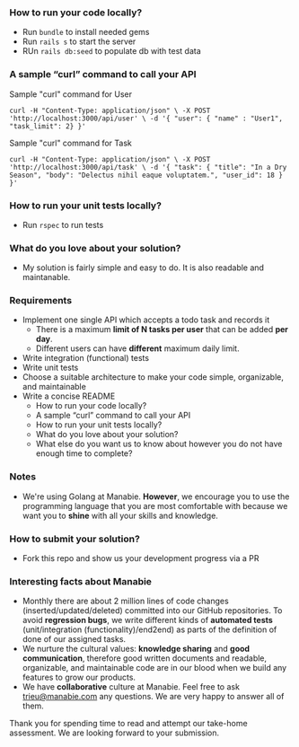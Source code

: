 ### How to run your code locally?

  - Run `bundle` to install needed gems
  - Run `rails s` to start the server
  - RUn `rails db:seed` to populate db with test data

### A sample “curl” command to call your API

Sample "curl" command for User

`curl -H "Content-Type: application/json" \
-X POST 'http://localhost:3000/api/user' \
-d '{ "user": { "name" : "User1", "task_limit": 2} }'`

Sample "curl" command for Task

`curl -H "Content-Type: application/json" \
-X POST 'http://localhost:3000/api/task' \
-d '{ "task": { "title": "In a Dry Season", "body": "Delectus nihil eaque voluptatem.", "user_id": 18 } }'`

### How to run your unit tests locally?

  - Run `rspec` to run tests

### What do you love about your solution?

  - My solution is fairly simple and easy to do. It is also readable and maintanable. 

### Requirements

- Implement one single API which accepts a todo task and records it
  - There is a maximum **limit of N tasks per user** that can be added **per day**.
  - Different users can have **different** maximum daily limit.
- Write integration (functional) tests
- Write unit tests
- Choose a suitable architecture to make your code simple, organizable, and maintainable
- Write a concise README
  - How to run your code locally?
  - A sample “curl” command to call your API
  - How to run your unit tests locally?
  - What do you love about your solution?
  - What else do you want us to know about however you do not have enough time to complete?

### Notes

- We're using Golang at Manabie. **However**, we encourage you to use the programming language that you are most comfortable with because we want you to **shine** with all your skills and knowledge.

### How to submit your solution?

- Fork this repo and show us your development progress via a PR

### Interesting facts about Manabie

- Monthly there are about 2 million lines of code changes (inserted/updated/deleted) committed into our GitHub repositories. To avoid **regression bugs**, we write different kinds of **automated tests** (unit/integration (functionality)/end2end) as parts of the definition of done of our assigned tasks.
- We nurture the cultural values: **knowledge sharing** and **good communication**, therefore good written documents and readable, organizable, and maintainable code are in our blood when we build any features to grow our products.
- We have **collaborative** culture at Manabie. Feel free to ask trieu@manabie.com any questions. We are very happy to answer all of them.

Thank you for spending time to read and attempt our take-home assessment. We are looking forward to your submission.
